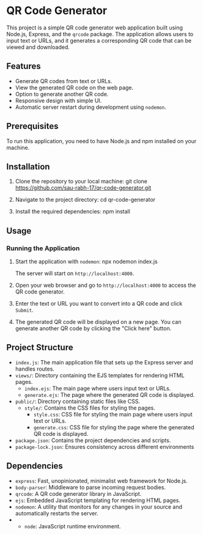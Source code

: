 # QR Code Generator

This project is a simple QR code generator web application built using Node.js, Express, and the `qrcode` package. The application allows users to input text or URLs, and it generates a corresponding QR code that can be viewed and downloaded.

## Features

- Generate QR codes from text or URLs.
- View the generated QR code on the web page.
- Option to generate another QR code.
- Responsive design with simple UI.
- Automatic server restart during development using `nodemon`.

## Prerequisites

To run this application, you need to have Node.js and npm installed on your machine.

## Installation

1. Clone the repository to your local machine:
    git clone https://github.com/sau-rabh-17/qr-code-generator.git
   
3. Navigate to the project directory:
    cd qr-code-generator
   
5. Install the required dependencies:
    npm install

## Usage

### Running the Application

1. Start the application with `nodemon`:
   npx nodemon index.js
   
   The server will start on `http://localhost:4000`.

3. Open your web browser and go to `http://localhost:4000` to access the QR code generator.

4. Enter the text or URL you want to convert into a QR code and click `Submit`.

5. The generated QR code will be displayed on a new page. You can generate another QR code by clicking the "Click here" button.

## Project Structure

- `index.js`: The main application file that sets up the Express server and handles routes.
- `views/`: Directory containing the EJS templates for rendering HTML pages.
  - `index.ejs`: The main page where users input text or URLs.
  - `generate.ejs`: The page where the generated QR code is displayed.
- `public/`: Directory containing static files like CSS.
  - `style/`: Contains the CSS files for styling the pages.
    - `style.css`: CSS file for styling the main page where users input text or URLs.
    - `generate.css`: CSS file for styling the page where the generated QR code is displayed.
- `package.json`: Contains the project dependencies and scripts.
- `package-lock.json`: Ensures consistency across different environments

## Dependencies

- `express`: Fast, unopinionated, minimalist web framework for Node.js.
- `body-parser`: Middleware to parse incoming request bodies.
- `qrcode`: A QR code generator library in JavaScript.
- `ejs`: Embedded JavaScript templating for rendering HTML pages.
- `nodemon`: A utility that monitors for any changes in your source and automatically restarts the server.
- - `node`: JavaScript runtime environment.
